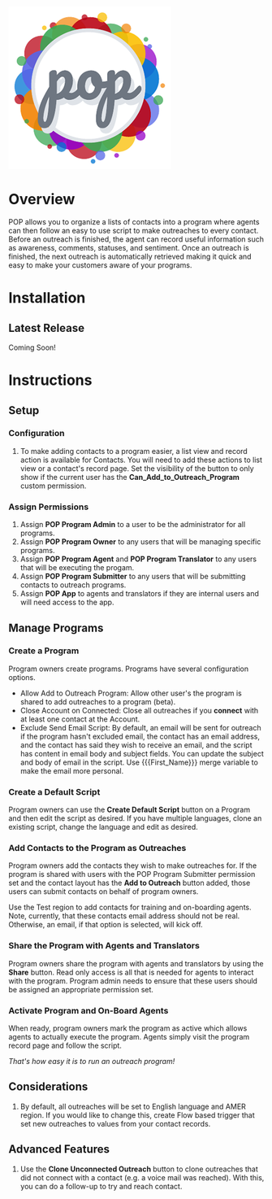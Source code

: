 ![POP Logo](img/pop-logo_320px.png "POP")

# Overview
POP allows you to organize a lists of contacts into a program where agents can then follow an easy to use script to make outreaches to every contact. Before an outreach is finished, the agent can record useful information such as awareness, comments, statuses, and sentiment. Once an outreach is finished, the next outreach is automatically retrieved making it quick and easy to make your customers aware of your programs.

# Installation

## Latest Release

Coming Soon!

# Instructions

## Setup

### Configuration

1. To make adding contacts to a program easier, a list view and record action is available for Contacts. You will need to add these actions to list view or a contact's record page. Set the visibility of the button to only show if the current user has the **Can_Add_to_Outreach_Program** custom permission.

### Assign Permissions

1. Assign **POP Program Admin** to a user to be the administrator for all programs.
2. Assign **POP Program Owner** to any users that will be managing specific programs.
3. Assign **POP Program Agent** and **POP Program Translator** to any users that will be executing the progam.
4. Assign **POP Program Submitter** to any users that will be submitting contacts to outreach programs.
5. Assign **POP App** to agents and translators if they are internal users and will need access to the app.

## Manage Programs

### Create a Program

Program owners create programs. Programs have several configuration options.
- Allow Add to Outreach Program: Allow other user's the program is shared to add outreaches to a program (beta).
- Close Account on Connected: Close all outreaches if you **connect** with at least one contact at the Account.
- Exclude Send Email Script: By default, an email will be sent for outreach if the program hasn't excluded email, the contact has an email address, and the contact has said they wish to receive an email, and the script has content in email body and subject fields. You can update the subject and body of email in the script. Use {{{First_Name}}} merge variable to make the email more personal.

### Create a Default Script
 
Program owners can use the **Create Default Script** button on a Program and then edit the script as desired. If you have multiple languages, clone an existing script, change the language and edit as desired.

### Add Contacts to the Program as Outreaches

Program owners add the contacts they wish to make outreaches for. If the program is shared with users with the POP Program Submitter permission set and the contact layout has the **Add to Outreach** button added, those users can submit contacts on behalf of program owners.

Use the Test region to add contacts for training and on-boarding agents. Note, currently, that these contacts email address should not be real. Otherwise, an email, if that option is selected, will kick off.

### Share the Program with Agents and Translators

Program owners share the program with agents and translators by using the **Share** button. Read only access is all that is needed for agents to interact with the program. Program admin needs to ensure that these users should be assigned an appropriate permission set.

### Activate Program and On-Board Agents

When ready, program owners mark the program as active which allows agents to actually execute the program. Agents simply visit the program record page and follow the script.

*That's how easy it is to run an outreach program!*

## Considerations

1. By default, all outreaches will be set to English language and AMER region. If you would like to change this, create Flow based trigger that set new outreaches to values from your contact records.

## Advanced Features

1. Use the **Clone Unconnected Outreach** button to clone outreaches that did not connect with a contact (e.g. a voice mail was reached). With this, you can do a follow-up to try and reach contact.
